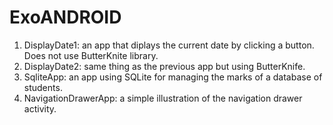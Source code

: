 # ExoANDROID

1) DisplayDate1: an app that diplays the current date by clicking a button. 
   Does not use ButterKnite library.
2) DisplayDate2: same thing as the previous app but using ButterKnife.
3) SqliteApp: an app using SQLite for managing the marks of a database of students. 
4) NavigationDrawerApp: a simple illustration of the navigation drawer activity.
